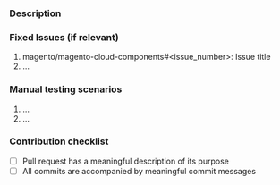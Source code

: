 <!---
    Thank you for contributing to Magento.
    To help us process this pull request we recommend that you add the following information:
     - Summary of the pull request,
     - Issue(s) related to the changes made,
     - Manual testing scenarios,
-->

<!--- Please provide a general summary of the Pull Request in the Title above -->

### Description
<!---
    Please provide a description of the changes proposed in the pull request.
    Letting us know what has changed and why it needed changing will help us validate this pull request.
-->

### Fixed Issues (if relevant)
<!---
    If relevant, please provide a list of fixed issues in the format magento/ece-tools#<issue_number>.
    There could be 1 or more issues linked here and it will help us find some more information about the reasoning behind this change.
-->
1. magento/magento-cloud-components#<issue_number>: Issue title
2. ...

### Manual testing scenarios
<!---
    Please provide a set of unambiguous steps to test the proposed code change.
    Giving us manual testing scenarios will help with the processing and validation process.
-->
1. ...
2. ...

### Contribution checklist
 - [ ] Pull request has a meaningful description of its purpose
 - [ ] All commits are accompanied by meaningful commit messages
